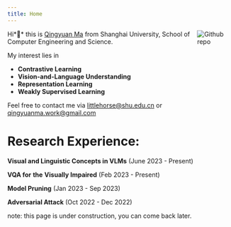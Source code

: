 ```yaml
---
title: Home
---
```


[<img src="https://user-images.githubusercontent.com/116294184/269138412-cae3562a-1e51-42c0-a748-33a0ea010267.jpg" style="max-width:15%;min-width:40px;float:right;" alt="Github repo" />](https://github.com/Ovsia)

Hi*👋* this is [Qingyuan Ma](https://github.com/Ovsia) from Shanghai University, School of Computer Engineering and Science.

My interest lies in 

- **Contrastive Learning**
-  **Vision-and-Language Understanding**
- **Representation Learning**
- **Weakly Supervised Learning**

Feel free to contact me via littlehorse@shu.edu.cn or qingyuanma.work@gmail.com



# Research Experience:

**Visual and Linguistic Concepts in VLMs**  (June 2023 - Present)

**VQA for** **the** **Visually Impaired**  (Feb 2023 - Present)

**Model Pruning**  (Jan 2023 - Sep 2023)

**Adversarial Attack**  (Oct 2022 - Dec 2022)

note: this page is under construction, you can come back later.
